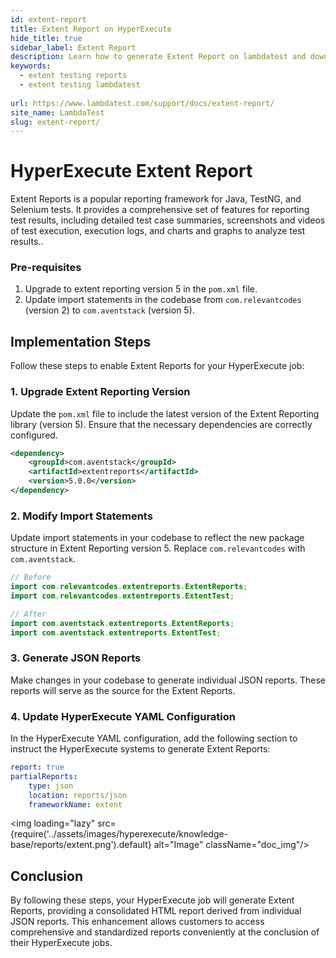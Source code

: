 ```yaml
---
id: extent-report
title: Extent Report on HyperExecute
hide_title: true
sidebar_label: Extent Report
description: Learn how to generate Extent Report on lambdatest and download the reports from the dashboard
keywords:
  - extent testing reports
  - extent testing lambdatest 
  
url: https://www.lambdatest.com/support/docs/extent-report/
site_name: LambdaTest
slug: extent-report/
---
```

<script type="application/ld+json"
      dangerouslySetInnerHTML={{ __html: JSON.stringify({
       "@context": "https://schema.org",
        "@type": "BreadcrumbList",
        "itemListElement": [{
          "@type": "ListItem",
          "position": 1,
          "name": "LambdaTest",
          "item": "https://www.lambdatest.com"
        },{
          "@type": "ListItem",
          "position": 2,
          "name": "Support",
          "item": "https://www.lambdatest.com/support/docs/"
        },{
          "@type": "ListItem",
          "position": 3,
          "name": "Extent Report",
          "item": "https://www.lambdatest.com/support/docs/extent-report/"
        }]
      })
    }}
></script>

# HyperExecute Extent Report

Extent Reports is a popular reporting framework for Java, TestNG, and Selenium tests. It provides a comprehensive set of features for reporting test results, including detailed test case summaries, screenshots and videos of test execution, execution logs, and charts and graphs to analyze test results..

### Pre-requisites

1. Upgrade to extent reporting version 5 in the `pom.xml` file.
2. Update import statements in the codebase from `com.relevantcodes` (version 2) to `com.aventstack` (version 5).

## Implementation Steps

Follow these steps to enable Extent Reports for your HyperExecute job:

### 1. Upgrade Extent Reporting Version

Update the `pom.xml` file to include the latest version of the Extent Reporting library (version 5). Ensure that the necessary dependencies are correctly configured.

```xml
<dependency>
    <groupId>com.aventstack</groupId>
    <artifactId>extentreports</artifactId>
    <version>5.0.0</version>
</dependency>
```

### 2. Modify Import Statements

Update import statements in your codebase to reflect the new package structure in Extent Reporting version 5. Replace `com.relevantcodes` with `com.aventstack`.

```java
// Before
import com.relevantcodes.extentreports.ExtentReports;
import com.relevantcodes.extentreports.ExtentTest;

// After
import com.aventstack.extentreports.ExtentReports;
import com.aventstack.extentreports.ExtentTest;
```

### 3. Generate JSON Reports

Make changes in your codebase to generate individual JSON reports. These reports will serve as the source for the Extent   Reports.

### 4. Update HyperExecute YAML Configuration

In the HyperExecute YAML configuration, add the following section to instruct the HyperExecute systems to generate Extent   Reports:

```yaml
report: true
partialReports:
    type: json
    location: reports/json
    frameworkName: extent
```

<img loading="lazy" src={require('../assets/images/hyperexecute/knowledge-base/reports/extent.png').default} alt="Image"  className="doc_img"/>

## Conclusion

By following these steps, your HyperExecute job will generate Extent Reports, providing a consolidated HTML report derived from individual JSON reports. This enhancement allows customers to access comprehensive and standardized reports conveniently at the conclusion of their HyperExecute jobs.